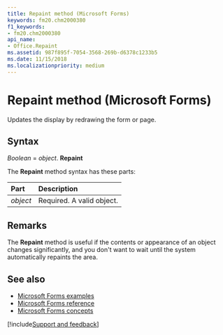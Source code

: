 ```yaml
---
title: Repaint method (Microsoft Forms)
keywords: fm20.chm2000380
f1_keywords:
- fm20.chm2000380
api_name:
- Office.Repaint
ms.assetid: 987f895f-7054-3568-269b-d6378c1233b5
ms.date: 11/15/2018
ms.localizationpriority: medium
---
```



# Repaint method (Microsoft Forms)

Updates the display by redrawing the form or page.

## Syntax

_Boolean_ = _object_. **Repaint**

The **Repaint** method syntax has these parts:

|Part|Description|
|:-----|:-----|
| _object_|Required. A valid object.|

## Remarks

The **Repaint** method is useful if the contents or appearance of an object changes significantly, and you don't want to wait until the system automatically repaints the area.

## See also

- [Microsoft Forms examples](examples-microsoft-forms.md)
- [Microsoft Forms reference](reference-microsoft-forms.md)
- [Microsoft Forms concepts](concepts-microsoft-forms.md)

[!include[Support and feedback](~/includes/feedback-boilerplate.md)]